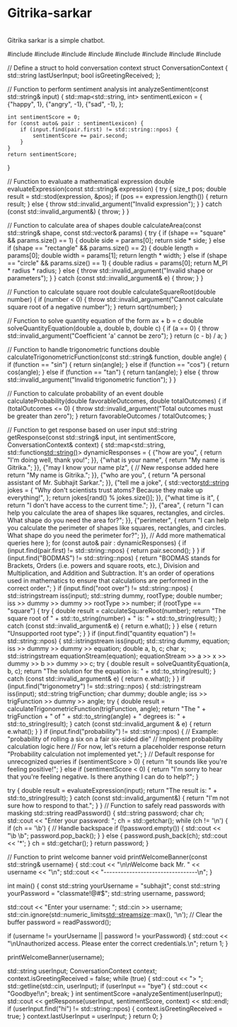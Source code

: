 # Gitrika-sarkar
<br>
Gitrika sarkar is a simple chatbot.

#include <iostream>
#include <string>
#include <limits>
#include <map>
#include <sstream>
#include <functional>
#include <vector>
#include <cmath>

// Define a struct to hold conversation context
struct ConversationContext {
    std::string lastUserInput;
    bool isGreetingReceived;
};

// Function to perform sentiment analysis
int analyzeSentiment(const std::string& input) {
    std::map<std::string, int> sentimentLexicon = {
        {"happy", 1},
        {"angry", -1},
        {"sad", -1},
    };

    int sentimentScore = 0;
    for (const auto& pair : sentimentLexicon) {
        if (input.find(pair.first) != std::string::npos) {
            sentimentScore += pair.second;
        }
    }
    return sentimentScore;
}

// Function to evaluate a mathematical expression
double evaluateExpression(const std::string& expression) {
    try {
        size_t pos;
        double result = std::stod(expression, &pos);
        if (pos == expression.length()) {
            return result;
        } else {
            throw std::invalid_argument("Invalid expression");
        }
    } catch (const std::invalid_argument&) {
        throw;
    }
}

// Function to calculate area of shapes
double calculateArea(const std::string& shape, const std::vector<double>& params) {
    try {
        if (shape == "square" && params.size() == 1) {
            double side = params[0];
            return side * side;
        } else if (shape == "rectangle" && params.size() == 2) {
            double length = params[0];
            double width = params[1];
            return length * width;
        } else if (shape == "circle" && params.size() == 1) {
            double radius = params[0];
            return M_PI * radius * radius;
        } else {
            throw std::invalid_argument("Invalid shape or parameters");
        }
    } catch (const std::invalid_argument& e) {
        throw;
    }
}

// Function to calculate square root
double calculateSquareRoot(double number) {
    if (number < 0) {
        throw std::invalid_argument("Cannot calculate square root of a negative number");
    }
    return sqrt(number);
}

// Function to solve quantity equation of the form ax + b = c
double solveQuantityEquation(double a, double b, double c) {
    if (a == 0) {
        throw std::invalid_argument("Coefficient 'a' cannot be zero");
    }
    return (c - b) / a;
}

// Function to handle trigonometric functions
double calculateTrigonometricFunction(const std::string& function, double angle) {
    if (function == "sin") {
        return sin(angle);
    } else if (function == "cos") {
        return cos(angle);
    } else if (function == "tan") {
        return tan(angle);
    } else {
        throw std::invalid_argument("Invalid trigonometric function");
    }
}

// Function to calculate probability of an event
double calculateProbability(double favorableOutcomes, double totalOutcomes) {
    if (totalOutcomes <= 0) {
        throw std::invalid_argument("Total outcomes must be greater than zero");
    }
    return favorableOutcomes / totalOutcomes;
}

// Function to get response based on user input
std::string getResponse(const std::string& input, int sentimentScore, ConversationContext& context) {
    std::map<std::string, std::function<std::string()>> dynamicResponses = {
        {"how are you", []() {
            return "I'm doing well, thank you!";
        }},
        {"what is your name", []() {
            return "My name is Gitrika.";
        }},
        {"may I know your name plz", []() { // New response added here
            return "My name is Gitrika.";
        }},
        {"who are you", []() {
            return "A personal assistant of Mr. Subhajit Sarkar.";
        }},
        {"tell me a joke", []() {
            std::vector<std::string> jokes = {
                "Why don't scientists trust atoms? Because they make up everything!",
            };
            return jokes[rand() % jokes.size()];
        }},
        {"what time is it", []() {
            return "I don't have access to the current time.";
        }},
        {"area", []() {
            return "I can help you calculate the area of shapes like squares, rectangles, and circles. What shape do you need the area for?";
        }},
        {"perimeter", []() {
            return "I can help you calculate the perimeter of shapes like squares, rectangles, and circles. What shape do you need the perimeter for?";
        }},
        // Add more mathematical queries here
    };
    for (const auto& pair : dynamicResponses) {
        if (input.find(pair.first) != std::string::npos) {
            return pair.second();
        }
    }
   if (input.find("BODMAS") != std::string::npos) {
        return "BODMAS stands for Brackets, Orders (i.e. powers and square roots, etc.), Division and Multiplication, and Addition and Subtraction. It's an order of operations used in mathematics to ensure that calculations are performed in the correct order.";
    }
  if (input.find("root over") != std::string::npos) {
        std::istringstream iss(input);
        std::string dummy, rootType;
        double number;
        iss >> dummy >> dummy >> rootType >> number;
        if (rootType == "square") {
            try {
                double result = calculateSquareRoot(number);
                return "The square root of " + std::to_string(number) + " is: " + std::to_string(result);
            } catch (const std::invalid_argument& e) {
                return e.what();
            }
        } else {
            return "Unsupported root type";
        }
    }
    if (input.find("quantity equation") != std::string::npos) {
        std::istringstream iss(input);
        std::string dummy, equation;
        iss >> dummy >> dummy >> equation;
        double a, b, c;
        char x;
        std::istringstream equationStream(equation);
        equationStream >> a >> x >> dummy >> b >> dummy >> c;
        try {
            double result = solveQuantityEquation(a, b, c);
            return "The solution for the equation is: " + std::to_string(result);
        } catch (const std::invalid_argument& e) {
            return e.what();
        }
    }
  if (input.find("trigonometry") != std::string::npos) {
        std::istringstream iss(input);
        std::string trigFunction;
        char dummy;
        double angle;
        iss >> trigFunction >> dummy >> angle;
        try {
            double result = calculateTrigonometricFunction(trigFunction, angle);
            return "The " + trigFunction + " of " + std::to_string(angle) + " degrees is: " + std::to_string(result);
        } catch (const std::invalid_argument
& e) {
            return e.what();
        }
    }
   if (input.find("probability") != std::string::npos) {
        // Example: "probability of rolling a six on a fair six-sided die"
        // Implement probability calculation logic here
        // For now, let's return a placeholder response
        return "Probability calculation not implemented yet.";
    }
   // Default response for unrecognized queries
    if (sentimentScore > 0) {
        return "It sounds like you're feeling positive!";
    } else if (sentimentScore < 0) {
        return "I'm sorry to hear that you're feeling negative. Is there anything I can do to help?";
    }

   try {
        double result = evaluateExpression(input);
        return "The result is: " + std::to_string(result);
    } catch (const std::invalid_argument&) {
        return "I'm not sure how to respond to that.";
    }
}
// Function to safely read passwords with masking
std::string readPassword() {
    std::string password;
    char ch;
    std::cout << "Enter your password: ";
    ch = std::getchar();
    while (ch != '\n') {
        if (ch == '\b') { // Handle backspace
            if (!password.empty()) {
                std::cout << "\b \b";
                password.pop_back();
            }
        } else {
            password.push_back(ch);
            std::cout << '*';
        }
        ch = std::getchar();
    }
    return password;
}

// Function to print welcome banner
void printWelcomeBanner(const std::string& username) {
    std::cout << "\n\nWelcome back Mr. " << username << "\n";
    std::cout << "---------------------------------\n";
}

int main() {
    const std::string yourUsername = "subhajit";
    const std::string yourPassword = "classmate!@#$";
    std::string username, password;

 std::cout << "Enter your username: ";
    std::cin >> username;
    std::cin.ignore(std::numeric_limits<std::streamsize>::max(), '\n'); // Clear the buffer
    password = readPassword();

   if (username != yourUsername || password != yourPassword) {
        std::cout << "\nUnauthorized access. Please enter the correct credentials.\n";
        return 1;
    }

   printWelcomeBanner(username);

  std::string userInput;
    ConversationContext context;
    context.isGreetingReceived = false;
    while (true) {
        std::cout << "> ";
        std::getline(std::cin, userInput);
        if (userInput == "bye") {
            std::cout << "Goodbye!\n";
            break;
        }
        int sentimentScore =analyzeSentiment(userInput);
        std::cout << getResponse(userInput, sentimentScore, context) << std::endl;
    if (userInput.find("hi") != std::string::npos) {
            context.isGreetingReceived = true;
        }
        context.lastUserInput = userInput;
    }
   return 0;
}
